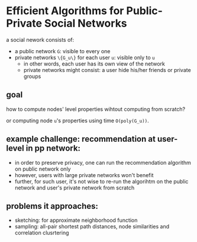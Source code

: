 # Efficient Algorithms for Public-Private Social Networks

a social nework consists of:

- a public network `G`: visible to every one
- private networks `\{G_u\}` for each user `u`: visible only to `u`
  - in other words, each user has its own view of the network
  - private networks might consist: a user hide his/her friends or private groups

## goal

how to compute nodes' level properties wihtout computing from scratch?

or computing node `u`'s properties using time `O(poly(G_u))`. 

## example challenge: recommendation at user-level in pp network:

- in order to preserve privacy, one can run the recommendation algorithm on public network only
- however, users with large private networks won't benefit
- further, for such user, it's not wise to re-run the algorihtm on the public network and user's private network from scratch



## problems it approaches:

- sketching: for approximate neighborhood function
- sampling: all-pair shortest path distances, node similarities and correlation clusrtering

